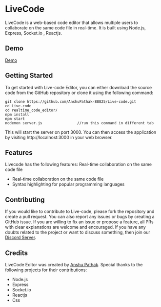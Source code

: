 # LiveCode
LiveCode is a web-based code editor that allows multiple users to collaborate on the same code file in real-time. It is built using Node.js, Express, Socket.io , Reactjs.
## Demo
[Demo](https://user-images.githubusercontent.com/78332454/235987727-322776cc-58c7-4c64-a402-8f0df3c64a35.webm)

## Getting Started
To get started with Live-code Editor, you can either download the source code from the GitHub repository or clone it using the following command:

```
git clone https://github.com/AnshuPathak-88825/Live-code.git
cd Live-code
cd realtime_code_editor/
npm install
npm start
nodemon server.js                //run this command in different tab
```
This will start the server on port 3000. You can then access the application by visiting http://localhost:3000 in your web browser.
## Features
Livecode has the following features:
Real-time collaboration on the same code file
- Real-time collaboration on the same code file
- Syntax highlighting for popular programming languages
## Contributing
If you would like to contribute to Live-code, please fork the repository and create a pull request. You can also report any issues or bugs by creating a GitHub issue.
If you are willing to fix an issue or propose a feature, all PRs with clear explanations are welcome and encouraged.
If you have any doubts related to the project or want to discuss something, then join our [Discord Server](https://discord.gg/2grH8kzn).
## Credits
LiveCode Editor was created by [Anshu Pathak](https://github.com/AnshuPathak-88825). Special thanks to the following projects for their contributions:

- Node.js
- Express
- Socket.io
- Reactjs
- Css
